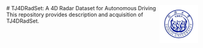 <img src="docs/logo/TONGJI.jpeg" align="right" width="20%">
# TJ4DRadSet: A 4D Radar Dataset for Autonomous Driving 
This repository provides description and acquisition of TJ4DRadSet.
